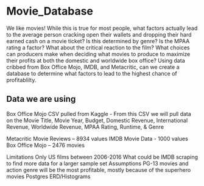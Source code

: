 # Movie_Database

We like movies! While this is true for most people, what factors actually lead to the average person cracking open their wallets and dropping their hard earned cash on a movie ticket? Is this determined by genre? Is the MPAA rating a factor? What about the critical reaction to the film? What choices can producers make when deciding what movies to produce to maximize their profits at both the domestic and worldwide box office? Using data cribbed from Box Office Mojo, IMDB, and Metacritic, can we create a database to determine what factors to lead to the highest chance of profitablilty.


## Data we are using

Box Office Mojo CSV pulled from Kaggle - From this CSV we will pull data on the Movie Title, Movie Year, Budget, Domestic Revenue, International Revenue, Worldwide Revenue, MPAA Rating, Runtime, & Genre

Metacritic Movie Reviews – 8934 values
IMDB Movie Data - 1000 values
Box Office Mojo – 2476 movies



Limitations
Only US films between 2006-2016
What could be
IMDB scraping to find more data for a larger sample set
Assumptions
PG-13 movies and action genre will be the most profitable, mostly because of the superhero movies
Postgres ERD/Histograms
